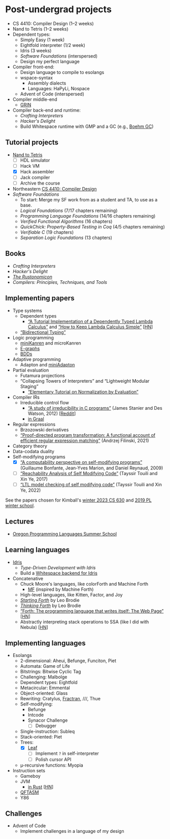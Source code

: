 # Post-undergrad projects

- CS 4410: Compiler Design (1–2 weeks)
- Nand to Tetris (1–2 weeks)
- Dependent types:
  - Simply Easy (1 week)
  - Eightfold interpreter (1/2 week)
  - Idris (3 weeks)
  - *Software Foundations* (interspersed)
  - Design my perfect language
- Compiler front-end:
  - Design language to compile to esolangs
  - wspace-syntax
    - Assembly dialects
    - Languages: HaPyLi, Nospace
  - Advent of Code (interspersed)
- Compiler middle-end
  - [GRIN](https://grin-compiler.github.io/)
- Compiler back-end and runtime:
  - *Crafting Interpreters*
  - *Hacker's Delight*
  - Build Whitespace runtime with GMP and a GC (e.g., [Boehm GC](https://en.wikipedia.org/wiki/Boehm_garbage_collector))

## Tutorial projects

- [Nand to Tetris](https://www.nand2tetris.org/)
  - [ ] HDL simulator
  - [ ] Hack VM
  - [x] Hack assembler
  - [ ] Jack compiler
  - [ ] Archive the course
- Northeastern [CS 4410: Compiler Design](https://course.ccs.neu.edu/cs4410/)
- *Software Foundations*
  - To start: Merge my SF work from as a student and TA, to use as a base.
  - *Logical Foundations* (7/17 chapters remaining)
  - *Programming Language Foundations* (14/16 chapters remaining)
  - *Verified Functional Algorithms* (16 chapters)
  - *QuickChick: Property-Based Testing in Coq* (4/5 chapters remaining)
  - *Verifiable C* (19 chapters)
  - *Separation Logic Foundations* (13 chapters)

## Books

- *Crafting Interpreters*
- *Hacker's Delight*
- [*The Rustonomicon*](https://doc.rust-lang.org/nomicon/)
- *Compilers: Principles, Techniques, and Tools*

## Implementing papers

- Type systems
  - Dependent types
    - [“A Tutorial Implementation of a Dependently Typed Lambda Calculus”](https://www.andres-loeh.de/LambdaPi/)
      and [“How to Keep Lambda Calculus Simple”](https://hirrolot.github.io/posts/how-to-keep-lambda-calculus-simple.html)
      [[HN](https://news.ycombinator.com/item?id=36645356)]
  - [“Bidirectional Typing”](https://arxiv.org/pdf/1908.05839.pdf)
- Logic programming
  - [miniKanren](http://minikanren.org/) and microKanren
  - [E-graphs](../topics/e-graphs.md)
  - [BDDs](../topics/bdds.md)
- Adaptive programming
  - Adapton and [miniAdapton](https://arxiv.org/pdf/1609.05337.pdf)
- Partial evaluation
  - Futamura projections
  - “Collapsing Towers of Interpreters” and “Lightweight Modular Staging”
    - [“Elementary Tutorial on Normalization by Evaluation”](https://okmij.org/ftp/tagless-final/NBE.html)
- Compiler IRs
  - Irreducible control flow
    - [“A study of irreducibility in C programs”](https://sci-hub.st/10.1002/spe.1059)
      (James Stanier and Des Watson, 2012)
      [[Reddit](https://www.reddit.com/r/Compilers/comments/og4kts/q_irreducible_control_flow_graph_in_current/)]
    - [in Graal](https://chrisseaton.com/truffleruby/basic-graal-graphs/#loops)
- Regular expressions
  - Brzozowski derivatives
  - [“Proof-directed program transformation: A functional account of efficient
    regular expression matching”](https://www.cambridge.org/core/services/aop-cambridge-core/content/view/454BB5CD9B0B056FA91957F2F9CC3EC5/S0956796820000295a.pdf)
    (Andrzej Filinski, 2021)
- Category theory
- Data-codata duality
- Self-modifying programs
  - [x] [“A computability perspective on self-modifying programs”](https://inria.hal.science/inria-00433472/document)
    (Guillaume Bonfante, Jean-Yves Marion, and Daniel Reynaud, 2009)
  - [ ] [“Reachability Analysis of Self Modifying Code”](https://arxiv.org/abs/1909.12626)
    (Tayssir Touili and Xin Ye, 2017)
  - [ ] [“LTL model checking of self modifying code”](https://dl.acm.org/doi/10.1007/s10703-022-00394-8)
    (Tayssir Touili and Xin Ye, 2022)

See the papers chosen for Kimball's [winter 2023 CS 630](https://faculty.cs.byu.edu/~kimball/630/Schedule.html)
and [2019 PL winter school](https://web.archive.org/web/20220428153213/http://services.kimball.germane.net/w/page/4884af99c870772c).

## Lectures

- [Oregon Programming Languages Summer School](https://www.cs.uoregon.edu/research/summerschool/)

## Learning languages

- [Idris](../pl/langs/idris/learning_idris.md)
  - *Type-Driven Development with Idris*
  - Build a [Whitespace backend for Idris](../wspace/back/idris_backend.md)
- Concatenative
  - Chuck Moore's languages, like colorForth and Machine Forth
    - [MF](https://github.com/CCurl/MachineForth) (inspired by Machine Forth)
  - High-level languages, like Kitten, Factor, and Joy
  - [*Starting Forth*](https://www.forth.com/starting-forth/) by Leo Brodie
  - [*Thinking Forth*](https://thinking-forth.sourceforge.net/) by Leo Brodie
  - [“Forth: The programming language that writes itself: The Web Page”](https://ratfactor.com/forth/the_programming_language_that_writes_itself.html)
    [[HN](https://news.ycombinator.com/item?id=36748043)]
  - Abstractly interpreting stack operations to SSA (like I did with Nebula)
    [[HN](https://news.ycombinator.com/item?id=36749452)]

## Implementing languages

- Esolangs
  - 2-dimensional: Aheui, Befunge, Funciton, Piet
  - Automata: Game of Life
  - Bitstrings: Bitwise Cyclic Tag
  - Challenging: Malbolge
  - Dependent types: Eightfold
  - Metacircular: Emmental
  - Object-oriented: Glass
  - Rewriting: Cratylus, [Fractran](https://raganwald.com/2020/05/03/fractran.html),
    ///, Thue
  - Self-modifying:
    - Befunge
    - Intcode
    - Synacor Challenge
      - [ ] Debugger
  - Single-instruction: Subleq
  - Stack-oriented: Piet
  - Trees:
    - [x] [Leaf](https://github.com/thaliaarchi/leafy)
      - [ ] Implement `?` in self-interpreter
      - [ ] Polish cursor API
  - µ-recursive functions: Myopia
- Instruction sets
  - Gameboy
  - JVM
    - [in Rust](https://andreabergia.com/blog/2023/07/i-have-written-a-jvm-in-rust/)
      [[HN](https://news.ycombinator.com/item?id=36811554)]
  - [QFTASM](https://esolangs.org/wiki/QFTASM)
  - Y86

## Challenges

- Advent of Code
  - Implement challenges in a language of my design
